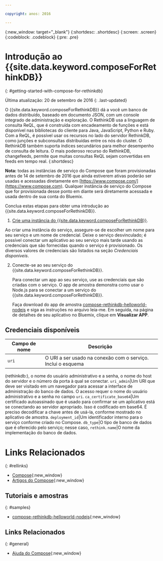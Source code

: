 ```yaml
---

copyright: anos: 2016

---
```


{:new_window: target="_blank"}
{:shortdesc: .shortdesc}
{:screen: .screen}
{:codeblock: .codeblock}
{:pre: .pre}

# Introdução ao {{site.data.keyword.composeForRethinkDB}}
{: #getting-started-with-compose-for-rethinkdb}

Última atualização: 20 de setembro de 2016
{: .last-updated}

O {{site.data.keyword.composeForRethinkDB}} dá a você um banco de dados distribuído, baseado em documento JSON, com um console integrado de administração e exploração. O RethinkDB usa a linguagem de consulta ReQL, que é construída com encadeamento de funções e está disponível nas bibliotecas do cliente para Java, JavaScript, Python e Ruby. Com a ReQL, é possível usar os recursos no lado do servidor RethinkDB, como junções e subconsultas distribuídas entre os nós do cluster. O RethinkDB também suporta índices secundários para melhor desempenho de consulta de leitura. O mais poderoso recurso do RethinkDB, changefeeds, permite que muitas consultas ReQL sejam convertidas em feeds em tempo real.
{:shortdesc}

**Nota:** todas as instâncias de serviço do Compose que foram
provisionadas antes de 14 de setembro de 2016 que ainda estiverem ativas poderão ser
usadas e acessadas diretamente em
[https://www.compose.com/](https://www.compose.com). Qualquer instância
de serviço do Compose que for provisionada desse ponto em diante será diretamente
acessada e usada dentro de sua conta do Bluemix.

Conclua estas etapas para obter uma introdução ao
{{site.data.keyword.composeForRethinkDB}}.

1. [Crie
uma instância do {{site.data.keyword.composeForRethinkDB}}](https://console.ng.bluemix.net/catalog/services/compose-for-rethinkdb/).

  Ao criar uma instância do serviço, assegure-se de escolher um nome para seu
serviço e um nome de credencial. Deixe o serviço desvinculado; é possível conectar um
aplicativo ao seu serviço mais tarde usando as credenciais que são fornecidas quando o
serviço é provisionado. Os diversos valores de credenciais são listados na seção
*Credenciais disponíveis*.

2. Conecte-se ao seu serviço do {{site.data.keyword.composeForRethinkDB}}.

   Para conectar um app ao seu serviço, use as credenciais que são criadas com o
serviço. O app de amostra demonstra como usar o Node.js para se conectar a um serviço do
{{site.data.keyword.composeForRethinkDB}}.

   Faça download do app de amostra [compose-rethinkdb-helloworld-nodejs](https://github.com/IBM-Bluemix/compose-rethinkdb-helloworld-nodejs) e siga as instruções no arquivo leia-me. Em seguida, na página de detalhes de seu aplicativo no Bluemix, clique em **Visualizar APP**.

## Credenciais disponíveis

Campo de nome|Descrição
----------|-----------
`uri`|O URI a ser usado na conexão com o serviço. Inclui o esquema
(rethinkdb:), o nome do usuário administrativo e a senha, o nome do host do servidor e o
número da porta à qual se conectar.
`uri_admin`|Um URI que deve ser visitado em um navegador para acessar a
interface de administração do banco de dados. O acesso requer o nome do usuário
administrativo e a senha no campo `uri`.
`ca_certificate_base64`|Um certificado autoassinado que é usado para
confirmar se um aplicativo está se conectando ao servidor apropriado. Isso é codificado
em base64. É preciso decodificar
a chave antes de usá-la, conforme mostrado no aplicativo de amostra.
`deployment_id`|Um identificador interno para o serviço conforme criado
no Compose.
`db_type`|O tipo de banco de dados que é oferecido pelo serviço; nesse caso, `rethink`.
`name`|O nome da implementação do banco de dados.

# Links Relacionados
{: #rellinks}

* [Compose](https://www.compose.com){:new_window}
* [Artigos do Compose](https://www.compose.com/articles/){:new_window}

## Tutoriais e amostras
{: #samples}
* [compose-rethinkdb-helloworld-nodejs](https://github.com/IBM-Bluemix/compose-rethinkdb-helloworld-nodejs){:new_window}

## Links Relacionados
{: #general}
* [Ajuda do Compose](https://help.compose.com/docs){:new_window}
